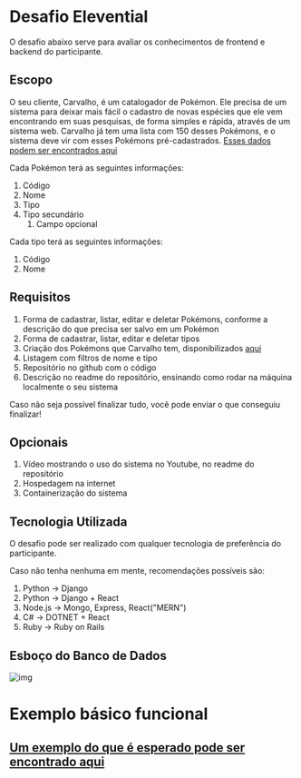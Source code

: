 # Desafio Elevential

O desafio abaixo serve para avaliar os conhecimentos de frontend e backend do participante.

## Escopo
O seu cliente, Carvalho, é um catalogador de Pokémon. Ele precisa de um sistema para deixar mais fácil o cadastro de novas espécies que ele vem encontrando em suas pesquisas, de forma simples e rápida, através de um sistema web.
Carvalho já tem uma lista com 150 desses Pokémons, e o sistema deve vir com esses Pokémons pré-cadastrados.
[Esses dados podem ser encontrados aqui](./dados_iniciais.json)

Cada Pokémon terá as seguintes informações:
1. Código
2. Nome
3. Tipo
4. Tipo secundário
   1. Campo opcional

Cada tipo terá as seguintes informações:
1. Código
2. Nome


## Requisitos
1. Forma de cadastrar, listar, editar e deletar Pokémons, conforme a descrição do que precisa ser salvo em um Pokémon
2. Forma de cadastrar, listar, editar e deletar tipos
3. Criação dos Pokémons que Carvalho tem, disponibilizados [aqui](./dados_iniciais.json)
4. Listagem com filtros de nome e tipo
5. Repositório no github com o código
6. Descrição no readme do repositório, ensinando como rodar na máquina localmente o seu sistema

Caso não seja possível finalizar tudo, você pode enviar o que conseguiu finalizar!

## Opcionais
1. Vídeo mostrando o uso do sistema no Youtube, no readme do repositório
2. Hospedagem na internet
3. Containerização do sistema

## Tecnologia Utilizada

O desafio pode ser realizado com qualquer tecnologia de preferência do participante.

Caso não tenha nenhuma em mente, recomendações possíveis são:
1. Python -> Django
2. Python -> Django + React
3. Node.js -> Mongo, Express, React("MERN")
4. C# -> DOTNET + React
5. Ruby -> Ruby on Rails

## Esboço do Banco de Dados
![img](Imagens/escopo_banco.png)

# Exemplo básico funcional
## [Um exemplo do que é esperado pode ser encontrado aqui](https://desafio-pokedex.elevential.com/)
